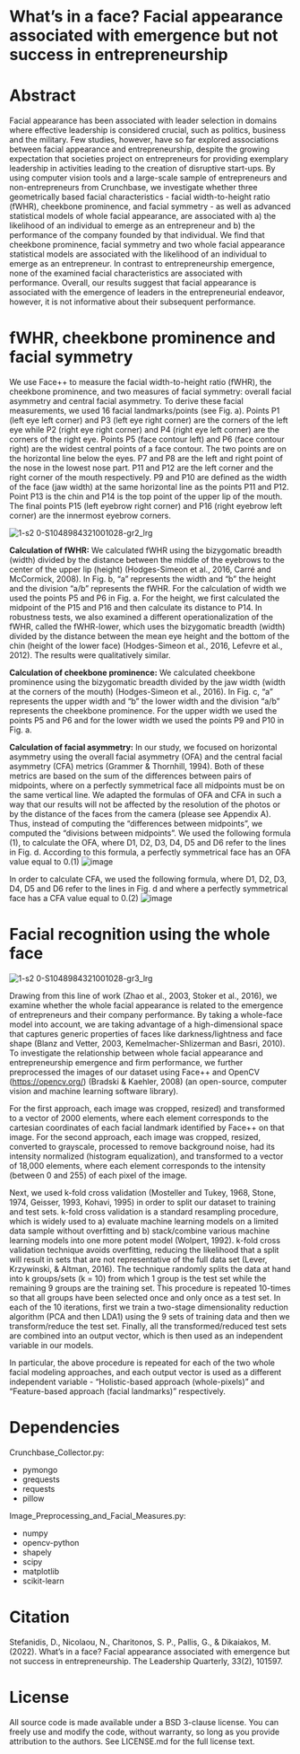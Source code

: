 # What’s in a face? Facial appearance associated with emergence but not success in entrepreneurship

# Abstract
Facial appearance has been associated with leader selection in domains where effective leadership is considered crucial, such as politics, business and the military. Few studies, however, have so far explored associations between facial appearance and entrepreneurship, despite the growing expectation that societies project on entrepreneurs for providing exemplary leadership in activities leading to the creation of disruptive start-ups. By using computer vision tools and a large-scale sample of entrepreneurs and non-entrepreneurs from Crunchbase, we investigate whether three geometrically based facial characteristics - facial width-to-height ratio (fWHR), cheekbone prominence, and facial symmetry - as well as advanced statistical models of whole facial appearance, are associated with a) the likelihood of an individual to emerge as an entrepreneur and b) the performance of the company founded by that individual. We find that cheekbone prominence, facial symmetry and two whole facial appearance statistical models are associated with the likelihood of an individual to emerge as an entrepreneur. In contrast to entrepreneurship emergence, none of the examined facial characteristics are associated with performance. Overall, our results suggest that facial appearance is associated with the emergence of leaders in the entrepreneurial endeavor, however, it is not informative about their subsequent performance.

# fWHR, cheekbone prominence and facial symmetry
We use Face++ to measure the facial width-to-height ratio (fWHR), the cheekbone prominence, and two measures of facial symmetry: overall facial asymmetry and central facial asymmetry. To derive these facial measurements, we used 16 facial landmarks/points (see Fig. a). Points P1 (left eye left corner) and P3 (left eye right corner) are the corners of the left eye while P2 (right eye right corner) and P4 (right eye left corner) are the corners of the right eye. Points P5 (face contour left) and P6 (face contour right) are the widest central points of a face contour. The two points are on the horizontal line below the eyes. P7 and P8 are the left and right point of the nose in the lowest nose part. P11 and P12 are the left corner and the right corner of the mouth respectively. P9 and P10 are defined as the width of the face (jaw width) at the same horizontal line as the points P11 and P12. Point P13 is the chin and P14 is the top point of the upper lip of the mouth. The final points P15 (left eyebrow right corner) and P16 (right eyebrow left corner) are the innermost eyebrow corners.

![1-s2 0-S1048984321001028-gr2_lrg](https://github.com/dstefa02/Facial-Structure/assets/8780840/0b8eebd6-f124-4e36-947a-e09c37606228)

**Calculation of fWHR:** We calculated fWHR using the bizygomatic breadth (width) divided by the distance between the middle of the eyebrows to the center of the upper lip (height) (Hodges-Simeon et al., 2016, Carré and McCormick, 2008). In Fig. b, “a” represents the width and “b” the height and the division “a/b” represents the fWHR. For the calculation of width we used the points P5 and P6 in Fig. a. For the height, we first calculated the midpoint of the P15 and P16 and then calculate its distance to P14. In robustness tests, we also examined a different operationalization of the fWHR, called the fWHR-lower, which uses the bizygomatic breadth (width) divided by the distance between the mean eye height and the bottom of the chin (height of the lower face) (Hodges-Simeon et al., 2016, Lefevre et al., 2012). The results were qualitatively similar.

**Calculation of cheekbone prominence:** We calculated cheekbone prominence using the bizygomatic breadth divided by the jaw width (width at the corners of the mouth) (Hodges-Simeon et al., 2016). In Fig. c, “a” represents the upper width and “b” the lower width and the division “a/b” represents the cheekbone prominence. For the upper width we used the points P5 and P6 and for the lower width we used the points P9 and P10 in Fig. a.

**Calculation of facial asymmetry:** In our study, we focused on horizontal asymmetry using the overall facial asymmetry (OFA) and the central facial asymmetry (CFA) metrics (Grammer & Thornhill, 1994). Both of these metrics are based on the sum of the differences between pairs of midpoints, where on a perfectly symmetrical face all midpoints must be on the same vertical line. We adapted the formulas of OFA and CFA in such a way that our results will not be affected by the resolution of the photos or by the distance of the faces from the camera (please see Appendix A). Thus, instead of computing the “differences between midpoints”, we computed the “divisions between midpoints”. We used the following formula (1), to calculate the OFA, where D1, D2, D3, D4, D5 and D6 refer to the lines in Fig. d. According to this formula, a perfectly symmetrical face has an OFA value equal to 0.(1)
![image](https://github.com/dstefa02/Facial-Structure/assets/8780840/7b1a2ba4-abab-48ad-9d79-63e8938c36ba)

In order to calculate CFA, we used the following formula, where D1, D2, D3, D4, D5 and D6 refer to the lines in Fig. d and where a perfectly symmetrical face has a CFA value equal to 0.(2)
![image](https://github.com/dstefa02/Facial-Structure/assets/8780840/784dbe85-ed4b-4bab-9fdc-bcf99e339096)

# Facial recognition using the whole face
![1-s2 0-S1048984321001028-gr3_lrg](https://github.com/dstefa02/Facial-Structure/assets/8780840/7fdb39b2-b9b5-4b26-a95b-d9535628f386)

Drawing from this line of work (Zhao et al., 2003, Stoker et al., 2016), we examine whether the whole facial appearance is related to the emergence of entrepreneurs and their company performance. By taking a whole-face model into account, we are taking advantage of a high-dimensional space that captures generic properties of faces like darkness/lightness and face shape (Blanz and Vetter, 2003, Kemelmacher-Shlizerman and Basri, 2010). To investigate the relationship between whole facial appearance and entrepreneurship emergence and firm performance, we further preprocessed the images of our dataset using Face++ and OpenCV (https://opencv.org/) (Bradski & Kaehler, 2008) (an open-source, computer vision and machine learning software library).

For the first approach, each image was cropped, resized) and transformed to a vector of 2000 elements, where each element corresponds to the cartesian coordinates of each facial landmark identified by Face++ on that image. For the second approach, each image was cropped, resized, converted to grayscale, processed to remove background noise, had its intensity normalized (histogram equalization), and transformed to a vector of 18,000 elements, where each element corresponds to the intensity (between 0 and 255) of each pixel of the image.

Next, we used k-fold cross validation (Mosteller and Tukey, 1968, Stone, 1974, Geisser, 1993, Kohavi, 1995) in order to split our dataset to training and test sets. k-fold cross validation is a standard resampling procedure, which is widely used to a) evaluate machine learning models on a limited data sample without overfitting and b) stack/combine various machine learning models into one more potent model (Wolpert, 1992). k-fold cross validation technique avoids overfitting, reducing the likelihood that a split will result in sets that are not representative of the full data set (Lever, Krzywinski, & Altman, 2016). The technique randomly splits the data at hand into k groups/sets (k = 10) from which 1 group is the test set while the remaining 9 groups are the training set. This procedure is repeated 10-times so that all groups have been selected once and only once as a test set. In each of the 10 iterations, first we train a two-stage dimensionality reduction algorithm (PCA and then LDA1) using the 9 sets of training data and then we transform/reduce the test set. Finally, all the transformed/reduced test sets are combined into an output vector, which is then used as an independent variable in our models.

In particular, the above procedure is repeated for each of the two whole facial modeling approaches, and each output vector is used as a different independent variable - “Holistic-based approach (whole-pixels)” and “Feature-based approach (facial landmarks)” respectively.

# Dependencies
Crunchbase_Collector.py:
  - pymongo
  - grequests
  - requests
  - pillow
    
Image_Preprocessing_and_Facial_Measures.py:
- numpy
- opencv-python
- shapely
- scipy
- matplotlib
- scikit-learn

# Citation
Stefanidis, D., Nicolaou, N., Charitonos, S. P., Pallis, G., & Dikaiakos, M. (2022). What’s in a face? Facial appearance associated with emergence but not success in entrepreneurship. The Leadership Quarterly, 33(2), 101597.

# License
All source code is made available under a BSD 3-clause license. You can freely use and modify the code, without warranty, so long as you provide attribution to the authors. See LICENSE.md for the full license text.
